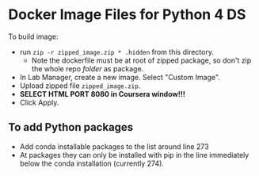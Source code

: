 # Docker Image Files for Python 4 DS

To build image:

- run `zip -r zipped_image.zip * .hidden` from this directory.
  - Note the dockerfile must be at root of zipped package, so don't zip the whole repo *folder* as package.
- In Lab Manager, create a new image. Select "Custom Image".
- Upload zipped file `zipped_image.zip`.
- **SELECT HTML PORT 8080 in Coursera window!!!**
- Click Apply.

## To add Python packages

- Add conda installable packages to the list around line 273
- At packages they can only be installed with pip in the line immediately below the conda installation (currently 274).